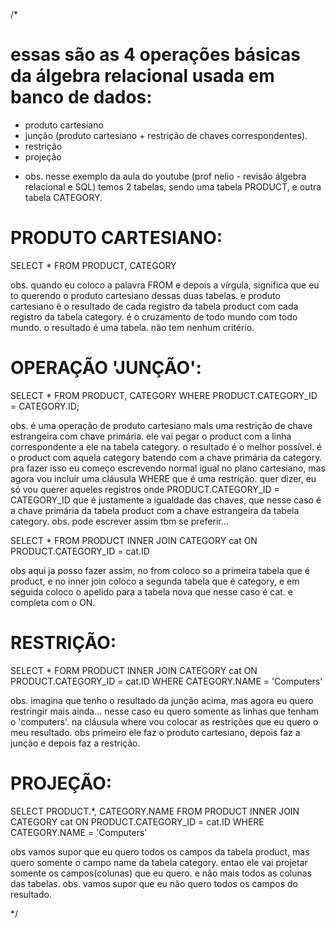/*
# essas são as 4 operações básicas da álgebra relacional usada em banco de dados:
- produto cartesiano
- junção (produto cartesiano + restrição de chaves correspondentes).
- restrição
- projeção

* obs. nesse exemplo da aula do youtube (prof nelio - revisão álgebra relacional e SQL) temos 2 tabelas, sendo uma tabela PRODUCT,  e outra tabela CATEGORY.


# PRODUTO CARTESIANO:
SELECT *
FROM PRODUCT, CATEGORY

obs. quando eu coloco a palavra FROM e depois a vírgula, significa que eu to querendo o produto cartesiano dessas duas tabelas.
e produto cartesiano é o resultado de cada registro da tabela product com cada registro da tabela category. 
é o cruzamento de todo mundo com todo mundo.
o resultado é uma tabela. não tem nenhum critério.


# OPERAÇÃO 'JUNÇÃO':
SELECT *
FROM PRODUCT, CATEGORY
WHERE
    PRODUCT.CATEGORY_ID = CATEGORY.ID;

obs. é uma operação de produto cartesiano maIs uma restrição de chave estrangeira com chave primária.
ele vai pegar o product com a linha correspondente a ele na tabela category.
o resultado é o melhor possível. é o product com aquela category batendo com a chave primária da category.
pra fazer isso eu começo escrevendo normal igual no plano cartesiano, mas agora vou incluir uma cláusula WHERE que é uma restrição.
quer dizer, eu só vou querer aqueles registros onde PRODUCT.CATEGORY_ID = CATEGORY_ID que é justamente a igualdade das chaves,
que nesse caso é a chave primária da tabela product com a chave estrangeira da tabela category.
obs. pode escrever assim tbm se preferir...

SELECT *
FROM PRODUCT
INNER JOIN CATEGORY cat
    ON PRODUCT.CATEGORY_ID = cat.ID

obs aqui ja posso fazer assim, no from coloco so a primeira tabela que é product, e no inner join coloco a segunda tabela que é category, e em seguida coloco o apelido para
a tabela nova que nesse caso é cat. 
e completa com o ON. 


# RESTRIÇÃO:
SELECT *
FORM PRODUCT
INNER JOIN CATEGORY cat ON PRODUCT.CATEGORY_ID = cat.ID
WHERE CATEGORY.NAME = 'Computers'

obs. imagina que tenho o resultado da junção acima, mas agora eu quero restringir mais ainda...
nesse caso eu quero somente as linhas que tenham o 'computers'.
na cláusula where vou colocar as restrições que eu quero o meu resultado.
obs primeiro ele faz o produto cartesiano, depois faz a junção e depois faz a restrição.


# PROJEÇÃO:
SELECT PRODUCT.*, CATEGORY.NAME
FROM PRODUCT
INNER JOIN CATEGORY cat ON PRODUCT.CATEGORY_ID = cat.ID
WHERE CATEGORY.NAME = 'Computers'

obs vamos supor que eu quero todos os campos da tabela product, mas quero somente o campo name da tabela category.
entao ele vai projetar somente os campos(colunas) que eu quero. e não mais todos as colunas das tabelas.
obs. vamos supor que eu não quero todos os campos do resultado. 




*/